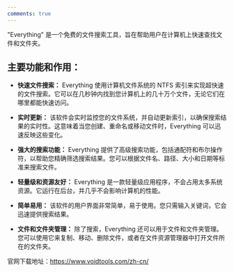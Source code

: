 ```yaml
---
comments: true
---
```


"Everything" 是一个免费的文件搜索工具，旨在帮助用户在计算机上快速查找文件和文件夹。

## 主要功能和作用：

- **快速文件搜索：** Everything 使用计算机文件系统的 NTFS 索引来实现超快速的文件搜索。它可以在几秒钟内找到您计算机上的几十万个文件，无论它们在哪里都能快速访问。

- **实时更新：** 该软件会实时监控您的文件系统，并自动更新索引，以确保搜索结果的实时性。这意味着当您创建、重命名或移动文件时，Everything 可以迅速反映这些变化。

- **强大的搜索功能：** Everything 提供了高级搜索功能，包括通配符和布尔操作符，以帮助您精确筛选搜索结果。您可以根据文件名、路径、大小和日期等标准来搜索文件。

- **轻量级和资源友好：** Everything 是一款轻量级应用程序，不会占用太多系统资源。它运行在后台，并几乎不会影响计算机的性能。

- **简单易用：** 该软件的用户界面非常简单，易于使用。您只需输入关键词，它会迅速提供搜索结果。

- **文件和文件夹管理：** 除了搜索，Everything 还可以用于文件和文件夹管理。您可以使用它来复制、移动、删除文件，或者在文件资源管理器中打开文件所在的文件夹。

官网下载地址：https://www.voidtools.com/zh-cn/